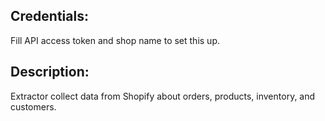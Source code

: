 ## Credentials: 
Fill API access token and shop name to set this up.

## Description: 
Extractor collect data from Shopify about orders, products, inventory, and customers.

